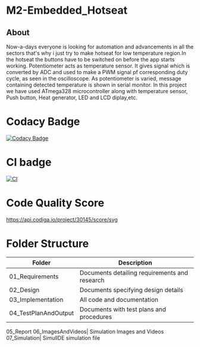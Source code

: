 # M2-Embedded_Hotseat

## About
Now-a-days everyone is looking for automation and advancements in all the sectors that's why i just try to make hotseat for low temperature region.In the hotseat the buttons have to be switched on before the app starts working. Potentiometer acts as temperature sensor. It gives signal which is converted by ADC and used to make a PWM signal pf corresponding duty cycle, as seen in the oscilloscope. As potentiometer is varied, message containing detected temperature is shown in serial monitor. In this project we have used ATmega328 microcontroller along with temperature sensor, Push button, Heat generator, LED and LCD diplay,etc.
# Codacy Badge
[![Codacy Badge](https://app.codacy.com/project/badge/Grade/ff9399c12a6540bf8d734bc41ea2ec95)](https://www.codacy.com/gh/Sanu15kumar1999/M2-Embedded_Hotseat/dashboard?utm_source=github.com&amp;utm_medium=referral&amp;utm_content=Sanu15kumar1999/M2-Embedded_Hotseat&amp;utm_campaign=Badge_Grade)
# CI badge
[![CI](https://github.com/Sanu15kumar1999/M2-Embedded_Hotseat/actions/workflows/main.yml/badge.svg)](https://github.com/Sanu15kumar1999/M2-Embedded_Hotseat/actions/workflows/main.yml)
# Code Quality Score
https://api.codiga.io/project/30145/score/svg

# Folder Structure
|Folder|	Description|
|------|-------------|
01_Requirements|	Documents detailing requirements and research
02_Design|	Documents specifying design details
03_Implementation|	All code and documentation
04_TestPlanAndOutput|	Documents with test plans and procedures
05_Report
06_ImagesAndVideos|	Simulation Images and Videos
07_Simulation|	SimulIDE simulation file



